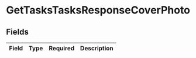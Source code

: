 # GetTasksTasksResponseCoverPhoto


## Fields

| Field       | Type        | Required    | Description |
| ----------- | ----------- | ----------- | ----------- |